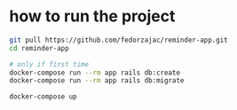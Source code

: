 # how to run the project

```bash
git pull https://github.com/fedorzajac/reminder-app.git
cd reminder-app

# only if first time
docker-compose run --rm app rails db:create
docker-compose run --rm app rails db:migrate

docker-compose up
```
